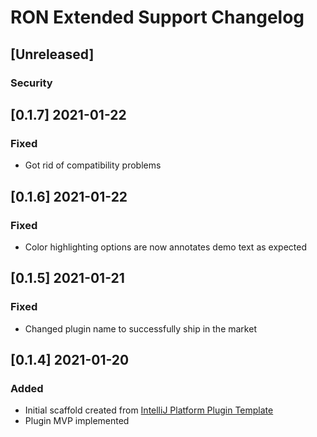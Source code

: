 <!-- Keep a Changelog guide -> https://keepachangelog.com -->

# RON Extended Support Changelog

## [Unreleased]

### Security
## [0.1.7] 2021-01-22
### Fixed
- Got rid of compatibility problems

## [0.1.6] 2021-01-22
### Fixed
- Color highlighting options are now annotates demo text as expected

## [0.1.5] 2021-01-21
### Fixed
- Changed plugin name to successfully ship in the market

## [0.1.4] 2021-01-20
### Added
- Initial scaffold created from [IntelliJ Platform Plugin Template](https://github.com/JetBrains/intellij-platform-plugin-template)
- Plugin MVP implemented